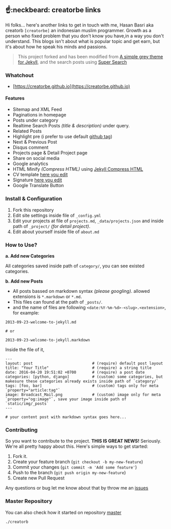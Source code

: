 ## :point_up::neckbeard: creatorbe links

Hi folks... here's another links to get in touch with me, Hasan Basri aka creatorb `[creatorbe]` an indonesian muslim programmer. Growth as a person who fixed problem that you don't know you have,in a way you don't understand. This blogs isn't about what is popular topic and get earn, but it's about how he speak his minds and passions.

> This project forked and has been modified from [A simple grey theme for Jekyll](https://github.com/liamsymonds/simplygrey-jekyll),
> and the search posts using [Super Search](https://github.com/chinchang/super-search)

### Whatchout
* [https://creatorbe.github.io](https://creatorbe.github.io)

#### Features

* Sitemap and XML Feed
* Paginations in homepage
* Posts under category
* Realtime Search Posts _(title & description)_ under query.
* Related Posts
* Highlight pre (i prefer to use default [github tag](https://help.github.com/articles/creating-and-highlighting-code-blocks/))
* Next & Previous Post
* Disqus comment
* Projects page & Detail Project page
* Share on social media
* Google analytics
* HTML Minify _(Compress HTML)_ using [Jekyll Compress HTML](https://github.com/penibelst/jekyll-compress-html)
* CV template [here you edit](https://github.com/creatorbe/creatorbe.github.io/blob/master/cv.html)
* Signature [here you edit](https://github.com/creatorbe/creatorbe.github.io/blob/master/_includes/signature.html)
* Google Translate Button

### Install & Configuration

1. Fork this repository
2. Edit site settings inside file of `_config.yml`
3. Edit your projects at file of `projects.md`, `_data/projects.json` and inside path of `_project/` _(for detail project)_.
4. Edit about yourself inside file of `about.md`

### How to Use?

**a. Add new Categories**

All categories saved inside path of `category/`, you can see existed categories.

**b. Add new Posts**

* All posts bassed on markdown syntax _(please googling)_. allowed extensions is `*.markdown` or `*.md`.
* This files can found at the path of `_posts/`.
* and the name of files are following `<date:%Y-%m-%d>-<slug>.<extension>`, for example:

```
2013-09-23-welcome-to-jekyll.md

# or

2013-09-23-welcome-to-jekyll.markdown
```

Inside the file of it,

```
---
layout: post                          # (require) default post layout
title: "Your Title"                   # (require) a string title
date: 2016-04-20 19:51:02 +0700       # (require) a post date
categories: [python, django]          # (custom) some categories, but makesure these categories already exists inside path of `category/`
tags: [foo, bar]                      # (custom) tags only for meta `property="article:tag"`
image: Broadcast_Mail.png             # (custom) image only for meta `property="og:image"`, save your image inside path of `static/img/_posts`
---

# your content post with markdown syntax goes here...
```

### Contributing

So you want to contribute to the project. **THIS IS GREAT NEWS!**  Seriously. We're
all pretty happy about this. Here's simple ways to get started:

1. Fork it.
2. Create your feature branch (`git checkout -b my-new-feature`)
3. Commit your changes (`git commit -m 'Add some feature'`)
4. Push to the branch (`git push origin my-new-feature`)
5. Create new Pull Request


Any questions or bug let me know about that by throw me an [issues](https://github.com/creatorbe/creatorbe.github.io/issues)

### Master Repository

You can also check how it started on repository [master](https://github.com/agusmakmun/agusmakmun.github.io)

`./creatorb`
